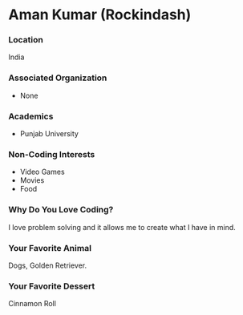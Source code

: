 # Aman Kumar (Rockindash)

### Location
India

### Associated Organization
- None

### Academics
- Punjab University

### Non-Coding Interests
- Video Games
- Movies
- Food

### Why Do You Love Coding?
I love problem solving and it allows me to create what I have in mind.

### Your Favorite Animal
Dogs, Golden Retriever.

### Your Favorite Dessert
Cinnamon Roll